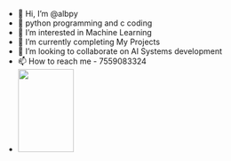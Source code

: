 - 👋 Hi, I’m @albpy
- 🐍 python programming and c coding 
- 👀 I’m interested in Machine Learning
- 🌱 I’m currently completing My Projects
- 💞️ I’m looking to collaborate on AI Systems development
- 📫 How to reach me - 7559083324
- <img src="https://github.com/albpy/pythoncrux/blob/main/emotion_detection.gif" width="100" height="150" />
<!---
albpy/albpy is a ✨ special ✨ repository because its `README.md` (this file) appears on your GitHub profile.
You can click the Preview link to take a look at your changes.
--->
